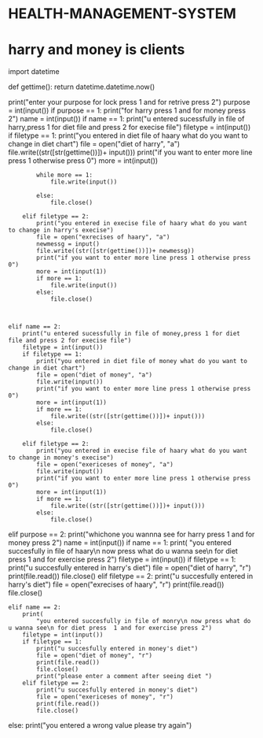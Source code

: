 # HEALTH-MANAGEMENT-SYSTEM
# harry and money is clients
import datetime


def gettime():
    return datetime.datetime.now()


print("enter your purpose  for lock press 1 and for retrive press 2")
purpose = int(input())
if purpose == 1:
    print("for harry press 1 and for money press 2")
    name = int(input())
    if name == 1:
        print("u entered sucessfully in file of harry,press 1 for diet file and press 2 for execise file")
        filetype = int(input())
        if filetype == 1:
            print("you entered in diet file of haary what do you want to change in diet chart")
            file = open("diet of harry", "a")
            file.write((str([str(gettime())])+ input()))
            print("if you want to enter more line press 1 otherwise press 0")
            more = int(input())

            while more == 1:
                file.write(input())

            else:
                file.close()

        elif filetype == 2:
            print("you entered in execise file of haary what do you want to change in harry's execise")
            file = open("exrecises of haary", "a")
            newmessg = input()
            file.write((str([str(gettime())])+ newmessg))
            print("if you want to enter more line press 1 otherwise press 0")
            more = int(input(1))
            if more == 1:
                file.write(input())
            else:
                file.close()



    elif name == 2:
        print("u entered sucessfully in file of money,press 1 for diet file and press 2 for execise file")
        filetype = int(input())
        if filetype == 1:
            print("you entered in diet file of money what do you want to change in diet chart")
            file = open("diet of money", "a")
            file.write(input())
            print("if you want to enter more line press 1 otherwise press 0")
            more = int(input(1))
            if more == 1:
                file.write((str([str(gettime())])+ input()))
            else:
                file.close()

        elif filetype == 2:
            print("you entered in execise file of haary what do you want to change in money's execise")
            file = open("exericeses of money", "a")
            file.write(input())
            print("if you want to enter more line press 1 otherwise press 0")
            more = int(input(1))
            if more == 1:
                file.write((str([str(gettime())])+ input()))
            else:
                file.close()

elif purpose == 2:
    print("whichone you wannna see for harry press 1 and for money press 2")
    name = int(input())
    if name == 1:
        print(
            "you entered succesfully in file of haary\n now press what do u wanna see\n for diet press  1 and for exercise press 2")
        filetype = int(input())
        if filetype == 1:
            print("u succesfully entered in harry's diet")
            file = open("diet of harry", "r")
            print(file.read())
            file.close()
        elif filetype == 2:
            print("u succesfully entered in harry's diet")
            file = open("exrecises of haary", "r")
            print(file.read())
            file.close()

    elif name == 2:
        print(
            "you entered succesfully in file of monry\n now press what do u wanna see\n for diet press  1 and for exercise press 2")
        filetype = int(input())
        if filetype == 1:
            print("u succesfully entered in money's diet")
            file = open("diet of money", "r")
            print(file.read())
            file.close()
            print("please enter a comment after seeing diet ")
        elif filetype == 2:
            print("u succesfully entered in money's diet")
            file = open("exericeses of money", "r")
            print(file.read())
            file.close()
else:
    print("you entered a wrong value please try again")
